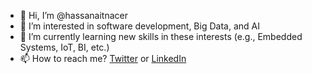 - 👋 Hi, I’m @hassanaitnacer
- 👀 I’m interested in software development, Big Data, and AI
- 🌱 I’m currently learning new skills in these interests (e.g., Embedded Systems, IoT, BI, etc.)
- 📫 How to reach me? [Twitter](https://twitter.com/itshassannacer) or [LinkedIn](https://linkedin.com/in/hassanaitnacer)
